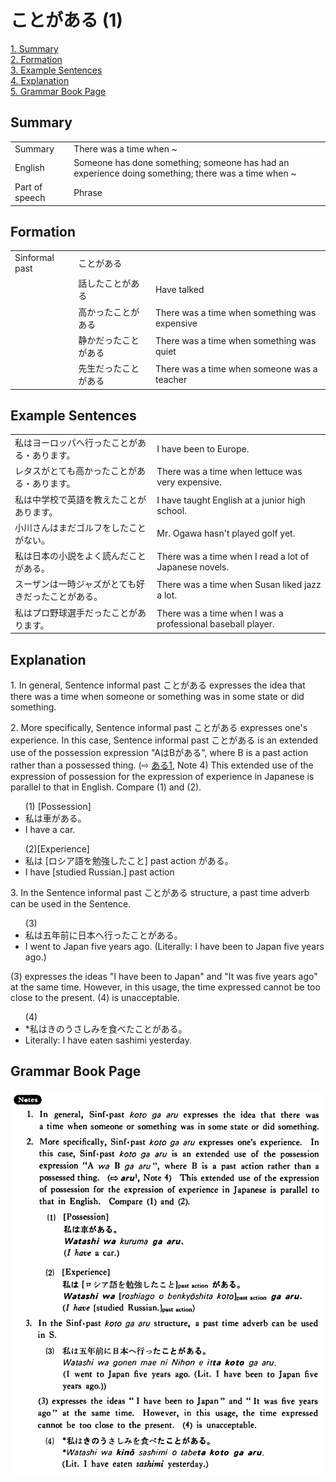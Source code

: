 # ことがある (1)

[1. Summary](#summary)<br>
[2. Formation](#formation)<br>
[3. Example Sentences](#example-sentences)<br>
[4. Explanation](#explanation)<br>
[5. Grammar Book Page](#grammar-book-page)<br>


## Summary

<table><tr>   <td>Summary</td>   <td>There was a time when ~</td></tr><tr>   <td>English</td>   <td>Someone has done something; someone has had an experience doing something; there was a time when ~</td></tr><tr>   <td>Part of speech</td>   <td>Phrase</td></tr></table>

## Formation

<table class="table"> <tbody><tr class="tr head"> <td class="td"><span class="bold"><span>Sinformal past</span></span></td> <td class="td"><span class="concept">ことがある</span> </td> <td class="td"><span>&nbsp;</span></td> </tr> <tr class="tr"> <td class="td"><span>&nbsp;</span></td> <td class="td"><span>話した<span class="concept">ことがある</span></span> </td> <td class="td"><span>Have    talked</span></td> </tr> <tr class="tr"> <td class="td"><span>&nbsp;</span></td> <td class="td"><span>高かった<span class="concept">ことがある</span></span> </td> <td class="td"><span>There    was a time when something was expensive</span></td> </tr> <tr class="tr"> <td class="td"><span>&nbsp;</span></td> <td class="td"><span>静かだった<span class="concept">ことがある</span></span> </td> <td class="td"><span>There    was a time when something was quiet</span></td> </tr> <tr class="tr"> <td class="td"><span>&nbsp;</span></td> <td class="td"><span>先生だった<span class="concept">ことがある</span></span> </td> <td class="td"><span>There    was a time when someone was a teacher</span></td> </tr></tbody></table>

## Example Sentences

<table><tr>   <td>私はヨーロッパへ行ったことがある・あります。</td>   <td>I have been to Europe.</td></tr><tr>   <td>レタスがとても高かったことがある・あります。</td>   <td>There was a time when lettuce was very expensive.</td></tr><tr>   <td>私は中学校で英語を教えたことがあります。</td>   <td>I have taught English at a junior high school.</td></tr><tr>   <td>小川さんはまだゴルフをしたことがない。</td>   <td>Mr. Ogawa hasn't played golf yet.</td></tr><tr>   <td>私は日本の小説をよく読んだことがある。</td>   <td>There was a time when I read a lot of Japanese novels.</td></tr><tr>   <td>スーザンは一時ジャズがとても好きだったことがある。</td>   <td>There was a time when Susan liked jazz a lot.</td></tr><tr>   <td>私はプロ野球選手だったことがあります。</td>   <td>There was a time when I was a professional baseball player.</td></tr></table>

## Explanation

<p>1. In general, Sentence informal past <span class="cloze">ことがある</span> expresses the idea that there was a time when someone or something was in some state or did something.</p>  <p>2. More specifically, Sentence informal past <span class="cloze">ことがある</span> expresses one's experience. In this case, Sentence informal past <span class="cloze">ことがある</span> is an extended use of the possession expression "AはBがある", where B is a past action rather than a possessed thing. (⇨ <a href="#㊦ ある (1)">ある1</a>, Note 4) This extended use of the expression of possession for the expression of experience in Japanese is parallel to that in English. Compare (1) and (2).</p>  <ul>(1) [Possession] <li>私は車がある。</li> <li>I have a car.</li> </ul>  <ul>(2)[Experience] <li>私は [ロシア語を勉強した<span class="cloze">こと</span>] past action <span class="cloze">がある</span>。</li> <li>I have [studied Russian.] past action</li> </ul>  <p>3. In the Sentence informal past ことがある</span> structure, a past time adverb can be used in the Sentence.</p>  <ul>(3) <li>私は五年前に日本へ行った<span class="cloze">ことがある</span>。</li> <li>I went to Japan five years ago. (Literally: I have been to Japan five years ago.)</li> </ul>  <p>(3) expresses the ideas "I have been to Japan" and "It was five years ago" at the same time. However, in this usage, the time expressed cannot be too close to the present. (4) is unacceptable.</p>  <ul>(4) <li>*私はきのうさしみを食べた<span class="cloze">ことがある</span>。</li> <li>Literally: I have eaten sashimi yesterday.</li> </ul>

## Grammar Book Page

![](../img/Basicことがある.png)

